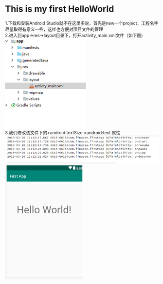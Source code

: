 # This is my first HelloWorld  
1.下载和安装Android Studio就不在这里多说，首先是new一个project，工程名字尽量取得有意义一些，这样也方便对项目文件的管理  
2.进入到app->res->layout目录下，打开activity_main.xml文件（如下图)  
![directer](https://github.com/ishy6/HelloWorld/blob/master/app/src/image/direct.PNG)  
3.我们修改该文件下的>android:textSize >android:text 属性
![Acticity](https://github.com/ishy6/HelloWorld/blob/ec7fa3a16db2c3e1a51f88610c66066cb163a507/Activity.PNG)
![Screen](https://github.com/ishy6/HelloWorld/blob/ec7fa3a16db2c3e1a51f88610c66066cb163a507/screen.PNG)

